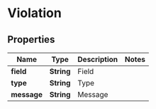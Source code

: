 
# Violation

## Properties
Name | Type | Description | Notes
------------ | ------------- | ------------- | -------------
**field** | **String** | Field | 
**type** | **String** | Type | 
**message** | **String** | Message | 




